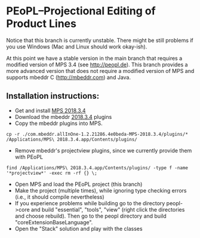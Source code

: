 PEoPL–Projectional Editing of Product Lines
==

Notice that this branch is currently unstable. There might be still problems if you use Windows (Mac and Linux should work okay-ish).

At this point we have a stable version in the main branch that requires a modified version of MPS 3.4 (see http://peopl.de). This branch provides a more advanced version that does not require a modified version of MPS and supports mbeddr C (http://mbeddr.com) and Java. 

Installation instructions:
--
- Get and install [MPS 2018.3.4](https://confluence.jetbrains.com/display/MPS/JetBrains+MPS+2018.3+Download+Page)
- Download the mbeddr [2018.3.4](https://github.com/mbeddr/mbeddr.core/releases/download/nightly-624/com.mbeddr.allInOne-1.2.21286.4e0beda-MPS-2018.3.4.zip) plugins
- Copy the mbeddr plugins into MPS. 
```
cp -r ./com.mbeddr.allInOne-1.2.21286.4e0beda-MPS-2018.3.4/plugins/* /Applications/MPS\ 2018.3.4.app/Contents/plugins/
```
- Remove mbeddr's projectview plugins, since we currently provide them with PEoPL 
```
find /Applications/MPS\ 2018.3.4.app/Contents/plugins/ -type f -name '*projectview*' -exec rm -rf {} \;
```
- Open MPS and load the PEoPL project (this branch)
- Make the project (multiple times), while ignoring type checking errors (i.e., it should compile nevertheless)
- If you experience problems while building go to the directory peopl->core and build "essential", "tools", "view" (right click the directories and choose rebuild). Then go to the peopl directory and build "coreExtensionBaseLanguage".
- Open the "Stack" solution and play with the classes
